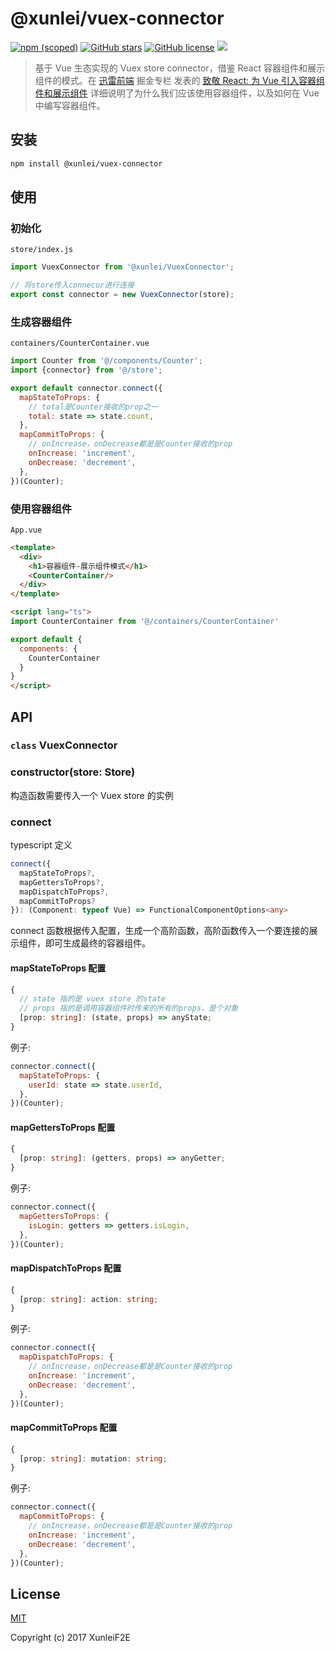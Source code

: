 # @xunlei/vuex-connector

[![npm (scoped)](https://img.shields.io/npm/v/@xunlei/vuex-connector.svg)](https://www.npmjs.com/package/@xunlei/vuex-connector)
[![GitHub stars](https://img.shields.io/github/stars/xunleif2e/vuex-connector.svg?style=social)](https://github.com/xunleif2e/vuex-connector/stargazers)
[![GitHub license](https://img.shields.io/github/license/xunleif2e/vuex-connector.svg?style=social)](https://github.com/xunleif2e/vuex-connector/blob/master/LICENSE)
 [![](https://badge.juejin.im/entry/5aea78e6518825673614bfc0/likes.svg?style=flat-square)](https://juejin.im/post/5ae9a5545188256709610635)
 
> 基于 Vue 生态实现的 Vuex store connector，借鉴 React 容器组件和展示组件的模式。在 [迅雷前端](https://juejin.im/user/599a9277f265da246c4a0cdb/posts) 掘金专栏 发表的 [致敬 React: 为 Vue 引入容器组件和展示组件](https://juejin.im/post/5ae9a5545188256709610635) 详细说明了为什么我们应该使用容器组件，以及如何在 Vue 中编写容器组件。


## 安装

```bash
npm install @xunlei/vuex-connector
```

## 使用

### 初始化

`store/index.js`

```js
import VuexConnector from '@xunlei/VuexConnector';

// 将store传入connecor进行连接
export const connector = new VuexConnector(store);
```

### 生成容器组件

`containers/CounterContainer.vue`

```js
import Counter from '@/components/Counter';
import {connector} from '@/store';

export default connector.connect({
  mapStateToProps: {
    // total是Counter接收的prop之一
    total: state => state.count,
  },
  mapCommitToProps: {
    // onIncrease，onDecrease都是是Counter接收的prop
    onIncrease: 'increment',
    onDecrease: 'decrement',
  },
})(Counter);
```

### 使用容器组件

`App.vue`

```html
<template>
  <div>
    <h1>容器组件-展示组件模式</h1>
    <CounterContainer/>
  </div>
</template>

<script lang="ts">
import CounterContainer from '@/containers/CounterContainer'

export default {
  components: {
    CounterContainer
  }
}
</script>
```

## API

### `class` VuexConnector

### constructor(store: Store)

构造函数需要传入一个 Vuex store 的实例

### connect

typescript 定义

```ts
connect({
  mapStateToProps?,
  mapGettersToProps?,
  mapDispatchToProps?,
  mapCommitToProps?
}): (Component: typeof Vue) => FunctionalComponentOptions<any>
```

connect 函数根据传入配置，生成一个高阶函数，高阶函数传入一个要连接的展示组件，即可生成最终的容器组件。

#### mapStateToProps 配置

```ts
{
  // state 指的是 vuex store 的state
  // props 指的是调用容器组件时传来的所有的props，是个对象
  [prop: string]: (state, props) => anyState;
}
```

例子:

```js
connector.connect({
  mapStateToProps: {
    userId: state => state.userId,
  },
})(Counter);
```

#### mapGettersToProps 配置

```ts
{
  [prop: string]: (getters, props) => anyGetter;
}
```

例子:

```js
connector.connect({
  mapGettersToProps: {
    isLogin: getters => getters.isLogin,
  },
})(Counter);
```

#### mapDispatchToProps 配置

```ts
{
  [prop: string]: action: string;
}
```

例子:

```js
connector.connect({
  mapDispatchToProps: {
    // onIncrease，onDecrease都是是Counter接收的prop
    onIncrease: 'increment',
    onDecrease: 'decrement',
  },
})(Counter);
```

#### mapCommitToProps 配置

```ts
{
  [prop: string]: mutation: string;
}
```

例子:

```js
connector.connect({
  mapCommitToProps: {
    // onIncrease，onDecrease都是是Counter接收的prop
    onIncrease: 'increment',
    onDecrease: 'decrement',
  },
})(Counter);
```

## License

[MIT](http://opensource.org/licenses/MIT)

Copyright (c) 2017 XunleiF2E
